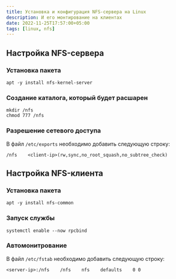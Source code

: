 ```yaml
---
title: Установка и конфигурация NFS-сервера на Linux
description: И его монтирование на клиентах
date: 2022-11-25T17:57:00+05:00
tags: [linux, nfs]
---
```

## Настройка NFS-сервера

### Установка пакета
```ell
apt -y install nfs-kernel-server
```

### Создание каталога, который будет расшарен
```ell
mkdir /nfs
chmod 777 /nfs
```

### Разрешение сетевого доступа
В файл `/etc/exports` необходимо добавить следующую строку:

```
/nfs 	<client-ip>(rw,sync,no_root_squash,no_subtree_check)
```

## Настройка NFS-клиента

### Установка пакета
```ell
apt -y install nfs-common
```

### Запуск службы
``` shell
systemctl enable --now rpcbind
```

### Автомонитрование
В файл `/etc/fstab` необходимо добавить следующую строку:

```ell
<server-ip>:/nfs    /nfs    nfs    defaults    0 0
```
